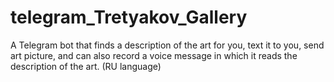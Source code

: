 # telegram_Tretyakov_Gallery
A Telegram bot that finds a description of the art for you, text it to you, send art picture, and can also record a voice message in which it reads the description of the art. (RU language)
